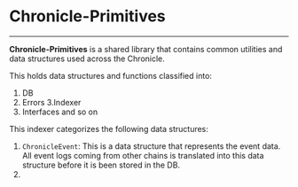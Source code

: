 # Chronicle-Primitives
-------------------------


**Chronicle-Primitives** is a shared library that contains common utilities and data structures used across the Chronicle.

This holds data structures and functions classified into:
1. DB
2. Errors
3.Indexer
4. Interfaces
and so on


This indexer categorizes the following data structures:
1. `ChronicleEvent`: This is a data structure that represents the event data. All event logs coming from other chains is translated into this data structure before it is been stored in the DB.
2.
